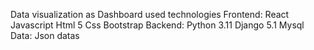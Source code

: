 Data visualization as Dashboard used technologies
Frontend:
React
Javascript
Html 5
Css
Bootstrap
Backend:
Python 3.11
Django 5.1
Mysql
Data:
Json datas
